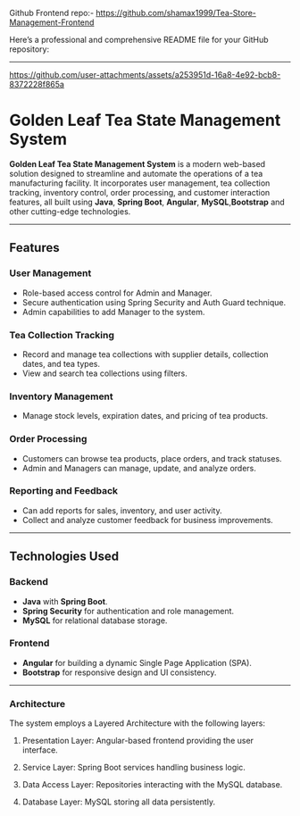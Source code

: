 Github Frontend repo:-
https://github.com/shamax1999/Tea-Store-Management-Frontend

Here’s a professional and comprehensive README file for your GitHub repository:  

---


https://github.com/user-attachments/assets/a253951d-16a8-4e92-bcb8-8372228f865a



# Golden Leaf Tea State Management System  

**Golden Leaf Tea State Management System** is a modern web-based solution designed to streamline and automate the operations of a tea manufacturing facility. It incorporates user management, tea collection tracking, inventory control, order processing, and customer interaction features, all built using **Java**, **Spring Boot**, **Angular**, **MySQL**,**Bootstrap** and other cutting-edge technologies.  

---

## Features  

### User Management  
- Role-based access control for Admin and Manager.  
- Secure authentication using Spring Security and Auth Guard technique. 
- Admin capabilities to add Manager to the system.  

### Tea Collection Tracking  
- Record and manage tea collections with supplier details, collection dates, and tea types.  
- View and search tea collections using filters.  

### Inventory Management  
- Manage stock levels, expiration dates, and pricing of tea products.  

### Order Processing  
- Customers can browse tea products, place orders, and track statuses.  
- Admin and Managers can manage, update, and analyze orders.  

### Reporting and Feedback  
- Can add reports for sales, inventory, and user activity.  
- Collect and analyze customer feedback for business improvements.  

---

## Technologies Used  

### Backend  
- **Java** with **Spring Boot**.  
- **Spring Security** for authentication and role management.  
- **MySQL** for relational database storage.  

### Frontend  
- **Angular** for building a dynamic Single Page Application (SPA).  
- **Bootstrap** for responsive design and UI consistency.  

---

### Architecture  

The system employs a Layered Architecture with the following layers:

1. Presentation Layer: Angular-based frontend providing the user interface.

2. Service Layer: Spring Boot services handling business logic.

3. Data Access Layer: Repositories interacting with the MySQL database.

4. Database Layer: MySQL storing all data persistently.

